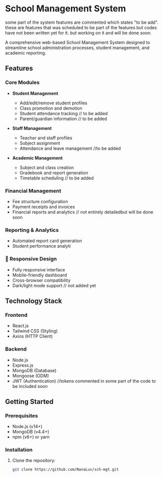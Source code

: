 # School Management System


some part of the system features are commented which states "to be add". these are features that was scheduled to be part of the features but codes 
have not been written yet for it. but working on it and will be done soon.

A comprehensive web-based School Management System designed to streamline school administration processes, student management, and academic reporting.

## Features

###  Core Modules
- **Student Management**
  - Add/edit/remove student profiles
  - Class promotion and demotion
  - Student attendance tracking // to be added
  - Parent/guardian information // to be added

- **Staff Management**
  - Teacher and staff profiles
  - Subject assignment
  - Attendance and leave management //to be added

- **Academic Management**
  - Subject and class creation
  - Gradebook and report generation
  - Timetable scheduling // to be added
 

###  Financial Management
- Fee structure configuration
- Payment receipts and invoices
- Financial reports and analytics // not entirely detailedbut will be done soon

###  Reporting & Analytics
- Automated report card generation
- Student performance analyti

### 📱 Responsive Design
- Fully responsive interface
- Mobile-friendly dashboard
- Cross-browser compatibility
- Dark/light mode support // not added yet

## Technology Stack

### Frontend
- React.js
- Tailwind CSS (Styling)
- Axios (HTTP Client)

### Backend
- Node.js
- Express.js
- MongoDB (Database)
- Mongoose (ODM)
- JWT (Authentication) //tokens commented in some part of the code to be included soon

## Getting Started

### Prerequisites
- Node.js (v14+)
- MongoDB (v4.4+)
- npm (v6+) or yarn

### Installation
1. Clone the repository:
   ```bash
   git clone https://github.com/NanaLuv/sch-mgt.git
